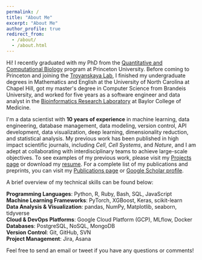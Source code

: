 ```yaml
---
permalink: /
title: "About Me"
excerpt: "About Me"
author_profile: true
redirect_from: 
  - /about/
  - /about.html
---
```


Hi! I recently graduated with my PhD from the [Quantitative and Computational Biology](https://lsi.princeton.edu/qcbgraduate) program at Princeton University. Before coming to Princeton and joining the [Troyanskaya Lab](https://function.princeton.edu/), I finished my undergraduate degrees in Mathematics and English at the University of North Carolina at Chapel Hill, got my master's degree in Computer Science from Brandeis University, and worked for five years as a software engineer and data analyst in the [Bioinformatics Research Laboratory](http://genboree.org/site/bioinformatics_research_laboratory) at Baylor College of Medicine. 

I'm a data scientist with **10 years of experience** in machine learning, data engineering, database management, data modeling, version control, API development, data visualization, deep learning, dimensionality reduction, and statistical analysis. My previous work has been published in high impact scientific journals, including *Cell*, *Cell Systems*, and *Nature*, and I am adept at collaborating with interdisciplinary teams to achieve large-scale objectives. To see examples of my previous work, please visit my [Projects page](https://williamthistle.github.io/projects/) or download my [resume](https://williamthistle.github.io/files/Thistlethwaite_William_Resume.pdf). For a complete list of my publications and preprints, you can visit my [Publications page](https://williamthistle.github.io/publications/) or [Google Scholar profile](https://scholar.google.com/citations?user=7cG7u7UAAAAJ&hl=en).

A brief overview of my technical skills can be found below:

**Programming Languages**: Python, R, Ruby, Bash, SQL, JavaScript  
**Machine Learning Frameworks**: PyTorch, XGBoost, Keras, scikit-learn  
**Data Analysis & Visualization**: pandas, NumPy, Matplotlib, seaborn, tidyverse  
**Cloud & DevOps Platforms**: Google Cloud Platform (GCP), MLflow, Docker  
**Databases**: PostgreSQL, NoSQL, MongoDB  
**Version Control**: Git, GitHub, SVN  
**Project Management**: Jira, Asana  

Feel free to send an email or tweet if you have any questions or comments!
